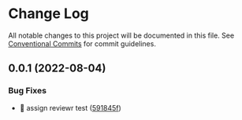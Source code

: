 # Change Log

All notable changes to this project will be documented in this file.
See [Conventional Commits](https://conventionalcommits.org) for commit guidelines.

## 0.0.1 (2022-08-04)


### Bug Fixes

* 🐛 assign reviewr test ([591845f](https://github.com/yukihirop/eg-lerna/commit/591845fb45d19500205eaf7e142af0e8337f58cd))
